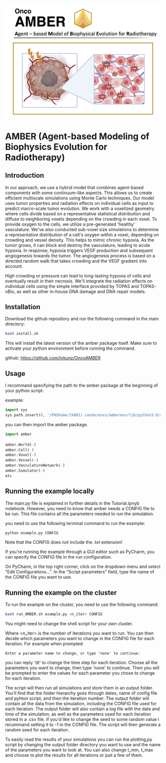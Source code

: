 ![Title](AMBER_title.png)

# AMBER (Agent-based Modeling of Biophysics Evolution for Radiotherapy)
## Introduction

In our approach, we use a hybrid model that combines agent-based components with some continuum-like aspects.
This allows us to create efficient multiscale simulations using Monte Carlo techniques.
Our model uses tumor properties and radiation effects on individual cells as input to predict macro-scale tumor evolution.
We work with a voxelized geometry where cells divide based on a representative statistical distribution and diffuse to neighboring voxels depending on the crowding in each voxel.
To provide oxygen to the cells, we utilize a pre-generated 'healthy' vasculature.
We've also conducted sub-voxel size simulations to determine a representative distribution of a cell's oxygen within a voxel, depending on crowding and vessel density.
This helps to mimic chronic hypoxia. As the tumor grows, it can block and destroy the vasculature, leading to acute hypoxia.
In response, hypoxia triggers VEGF production and subsequent angiogenesis towards the tumor.
The angiogenesis process is based on a directed random walk that takes crowding and the VEGF gradient into account.

High crowding or pressure can lead to long-lasting hypoxia of cells and eventually result in their necrosis. 
We'll integrate the radiation effects on individual cells using the simple interface provided by TOPAS and TOPAS-nBio, as well as other in-house DNA damage and DNA repair models.

## Installation

Download the github repository and run the following command in the main directory:

```bash
bash install.sh
```

This will install the latest version of the amber package itself. Make sure to activate your python environment before running the command.

github: https://github.com/lvkunz/OncoAMBER

## Usage

I recommand specifying the path to the amber package at the beginning of your python script:

example:
```python
import sys
sys.path.insert(0, '/PHShome/lk001/.conda/envs/amberenv/lib/python3.9/site-packages') #cluster
```

you can then import the amber package.

```python
import amber

amber.World(-)
amber.Cell(-)
amber.Voxel(-)
amber.Vessel(-)
amber.VasculatureNetwork(-)
amber.Simulator(-)
etc
```

## Running the example locally

The main.py file is explained in further details in the Tutorial.ipnyb notebook.
However, you need to know that amber needs a CONFIG file to be run. This file contains all the parameters needed to run the simulation.

you need to use the following terminal command to run the example:
```bash
python example.py CONFIG
```

Note that the CONFIG does not include the .txt extension! 

If you're running the example through a GUI editor such as PyCharm, you can specify the CONFIG file in the run configuration. 

On PyCharm, in the top right corner, click on the dropdown menu and select "Edit Configurations...".
In the "Script parameters" field, type the name of the CONFIG file you want to use.

## Running the example on the cluster

To run the example on the cluster, you need to use the following command:

```bash
bash run_AMBER.sh example.py <n_iter> CONFIG
```
You might need to change the shell script for your own cluster.

Where <n_iter> is the number of iterations you want to run. You can then decide which parameters you want to change in the CONFIG file for each iteration.
For example when prompted 
```
Enter a parameter name to change, or type 'none' to continue: 
```

you can reply 'dt' to change the time step for each iteration. Choose all the parameters you want to change, then type 'none' to continue.
Then you will be prompted to enter the values for each parameter you chose to change for each iteration.

The script will then run all simulations and store them in an output folder. You'll find that the folder hierarchy goes through dates, name of config file and pyhton
script, and then the iteration number. The output folder will contain all the data from the simulation, including the CONFIG file used for each iteration.
The output folder will also contain a log file with the date and time of the simulation, as well as the parameters used for each iteration stored in a .csv file.
If you'd like to change the seed to some random value I recommand setting it to -1 in the CONFIG file. The script will then generate a random seed for each iteration.

To easily read the results of your simulations you can run the plotting,py script by changing the output folder directory you want to use and the name of the parameters you want to look at.
You can also change t_min, t_max and choose to plot the results for all iterations or just a few of them.

